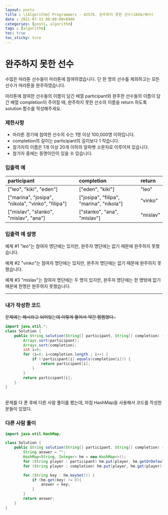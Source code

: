 ```yaml
---
layout: posts
title : \[Algorithm] Programmers - 42576. 완주하지 못한 선수(JAVA/해시)
date : 2021-07-13 00:00:00+0900
categories: [posts, algorithm]
tags : [algorithm]
toc: true
toc_sticky: ture
---
```


# 완주하지 못한 선수

수많은 마라톤 선수들이 마라톤에 참여하였습니다. 단 한 명의 선수를 제외하고는 모든 선수가 마라톤을 완주하였습니다.   

마라톤에 참여한 선수들의 이름이 담긴 배열 participant와 완주한 선수들의 이름이 담긴 배열 completion이 주어질 때, 완주하지 못한 선수의 이름을 return 하도록 solution 함수를 작성해주세요.   

### 제한사항

- 마라톤 경기에 참여한 선수의 수는 1명 이상 100,000명 이하입니다.
- completion의 길이는 participant의 길이보다 1 작습니다.
- 참가자의 이름은 1개 이상 20개 이하의 알파벳 소문자로 이루어져 있습니다.
- 참가자 중에는 동명이인이 있을 수 있습니다.

### 입출력 예

| participant | completion | return |   
| :--- | :--- | :--- |
| ["leo", "kiki", "eden"] | ["eden", "kiki"] | "leo" |
| ["marina", "josipa", "nikola", "vinko", "filipa"] | ["josipa", "filipa", "marina", "nikola"] | "vinko" |
| ["mislav", "stanko", "mislav", "ana"] | ["stanko", "ana", "mislav"] | "mislav" |

### 입출력 예 설명

예제 #1 "leo"는 참여자 명단에는 있지만, 완주자 명단에는 없기 때문에 완주하지 못했습니다.

예제 #2 "vinko"는 참여자 명단에는 있지만, 완주자 명단에는 없기 때문에 완주하지 못했습니다.

예제 #3 "mislav"는 참여자 명단에는 두 명이 있지만, 완주자 명단에는 한 명밖에 없기 때문에 한명은 완주하지 못했습니다.


---

### 내가 작성한 코드
~~문제에는 해시라고 되어있는데 이렇게 풀어서 약간 찜찜했다..~~

``` java
import java.util.*;
class Solution {
    public String solution(String[] participant, String[] completion) {
        Arrays.sort(participant);
        Arrays.sort(completion);
        int i=0;
        for (i=0; i<completion.length ; i++) {
            if (!participant[i].equals(completion[i])) {
                return participant[i];
            }
        }
        return participant[i];
    }
}
```

<br/>   
문제를 다 푼 후에 다른 사람 풀이를 봤는데,
마침 HashMap을 사용해서 코드를 작성한 분들이 있었다.

### 다른 사람 풀이

``` java
import java.util.HashMap;

class Solution {
    public String solution(String[] participant, String[] completion) {
        String answer = "";
        HashMap<String, Integer> hm = new HashMap<>();
        for (String player : participant) hm.put(player, hm.getOrDefault(player, 0) + 1);
        for (String player : completion) hm.put(player, hm.get(player) - 1);

        for (String key : hm.keySet()) {
            if (hm.get(key) != 0){
                answer = key;
            }
        }
        return answer;
    }
}
```
